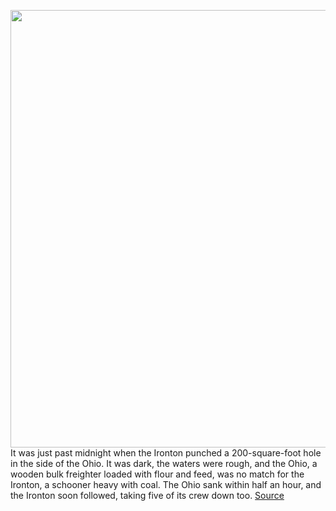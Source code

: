<img src='https://cdn.vox-cdn.com/thumbor/pE_d9B8Wm968Yvmuz6j6tLygmsw=/0x0:2040x1360/1200x675/filters:focal(857x517:1183x843)/cdn.vox-cdn.com/uploads/chorus_image/image/66442745/vrg_illo_3903_drone_boat_0001.0.jpg' width='700px' /><br/>
It was just past midnight when the Ironton punched a 200-square-foot hole in the side of the Ohio. It was dark, the waters were rough, and the Ohio, a wooden bulk freighter loaded with flour and feed, was no match for the Ironton, a schooner heavy with coal. The Ohio sank within half an hour, and the Ironton soon followed, taking five of its crew down too.
<a href='https://www.theverge.com/2020/3/5/21157791/drone-autonomous-boat-ben-shipwreck-alley-unh-noaa-great-lakes-thunder-bay'> Source <a/>